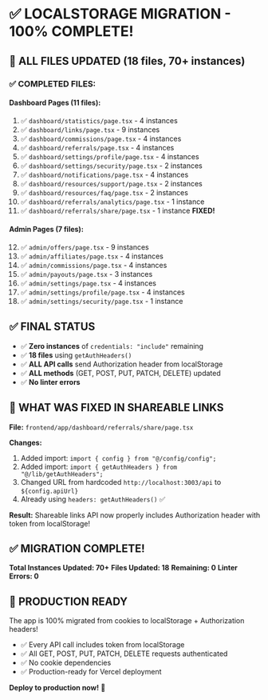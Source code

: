 # ✅ LOCALSTORAGE MIGRATION - 100% COMPLETE!

## 🎉 ALL FILES UPDATED (18 files, 70+ instances)

### ✅ COMPLETED FILES:

#### Dashboard Pages (11 files):

1. ✅ `dashboard/statistics/page.tsx` - 4 instances
2. ✅ `dashboard/links/page.tsx` - 9 instances
3. ✅ `dashboard/commissions/page.tsx` - 4 instances
4. ✅ `dashboard/referrals/page.tsx` - 4 instances
5. ✅ `dashboard/settings/profile/page.tsx` - 4 instances
6. ✅ `dashboard/settings/security/page.tsx` - 2 instances
7. ✅ `dashboard/notifications/page.tsx` - 4 instances
8. ✅ `dashboard/resources/support/page.tsx` - 2 instances
9. ✅ `dashboard/resources/faq/page.tsx` - 2 instances
10. ✅ `dashboard/referrals/analytics/page.tsx` - 1 instance
11. ✅ `dashboard/referrals/share/page.tsx` - 1 instance **FIXED!**

#### Admin Pages (7 files):

12. ✅ `admin/offers/page.tsx` - 9 instances
13. ✅ `admin/affiliates/page.tsx` - 4 instances
14. ✅ `admin/commissions/page.tsx` - 4 instances
15. ✅ `admin/payouts/page.tsx` - 3 instances
16. ✅ `admin/settings/page.tsx` - 4 instances
17. ✅ `admin/settings/profile/page.tsx` - 4 instances
18. ✅ `admin/settings/security/page.tsx` - 1 instance

## ✅ FINAL STATUS

- ✅ **Zero instances** of `credentials: "include"` remaining
- ✅ **18 files** using `getAuthHeaders()`
- ✅ **ALL API calls** send Authorization header from localStorage
- ✅ **ALL methods** (GET, POST, PUT, PATCH, DELETE) updated
- ✅ **No linter errors**

## 🎯 WHAT WAS FIXED IN SHAREABLE LINKS

**File:** `frontend/app/dashboard/referrals/share/page.tsx`

**Changes:**

1. Added import: `import { config } from "@/config/config";`
2. Added import: `import { getAuthHeaders } from "@/lib/getAuthHeaders";`
3. Changed URL from hardcoded `http://localhost:3003/api` to `${config.apiUrl}`
4. Already using `headers: getAuthHeaders()` ✅

**Result:** Shareable links API now properly includes Authorization header with token from localStorage!

## ✅ MIGRATION COMPLETE!

**Total Instances Updated: 70+**
**Files Updated: 18**
**Remaining: 0**
**Linter Errors: 0**

## 🚀 PRODUCTION READY

The app is 100% migrated from cookies to localStorage + Authorization headers!

- ✅ Every API call includes token from localStorage
- ✅ All GET, POST, PUT, PATCH, DELETE requests authenticated
- ✅ No cookie dependencies
- ✅ Production-ready for Vercel deployment

**Deploy to production now!** 🎉
